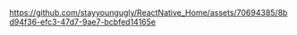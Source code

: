 

https://github.com/stayyoungugly/ReactNative_Home/assets/70694385/8bd94f36-efc3-47d7-9ae7-bcbfed14165e

